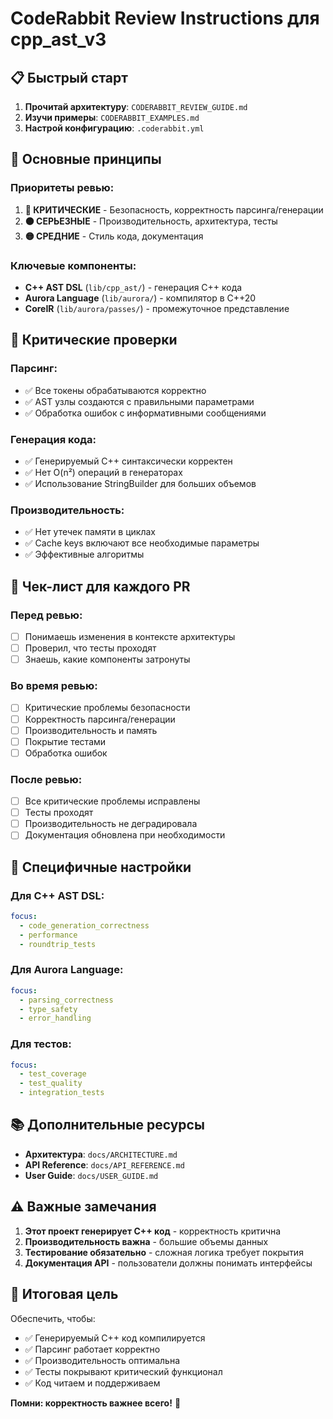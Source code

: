 # CodeRabbit Review Instructions для cpp_ast_v3

## 📋 Быстрый старт

1. **Прочитай архитектуру**: `CODERABBIT_REVIEW_GUIDE.md`
2. **Изучи примеры**: `CODERABBIT_EXAMPLES.md`  
3. **Настрой конфигурацию**: `.coderabbit.yml`

## 🎯 Основные принципы

### Приоритеты ревью:
1. **🔴 КРИТИЧЕСКИЕ** - Безопасность, корректность парсинга/генерации
2. **🟠 СЕРЬЕЗНЫЕ** - Производительность, архитектура, тесты
3. **🟡 СРЕДНИЕ** - Стиль кода, документация

### Ключевые компоненты:
- **C++ AST DSL** (`lib/cpp_ast/`) - генерация C++ кода
- **Aurora Language** (`lib/aurora/`) - компилятор в C++20
- **CoreIR** (`lib/aurora/passes/`) - промежуточное представление

## 🚨 Критические проверки

### Парсинг:
- ✅ Все токены обрабатываются корректно
- ✅ AST узлы создаются с правильными параметрами
- ✅ Обработка ошибок с информативными сообщениями

### Генерация кода:
- ✅ Генерируемый C++ синтаксически корректен
- ✅ Нет O(n²) операций в генераторах
- ✅ Использование StringBuilder для больших объемов

### Производительность:
- ✅ Нет утечек памяти в циклах
- ✅ Cache keys включают все необходимые параметры
- ✅ Эффективные алгоритмы

## 📝 Чек-лист для каждого PR

### Перед ревью:
- [ ] Понимаешь изменения в контексте архитектуры
- [ ] Проверил, что тесты проходят
- [ ] Знаешь, какие компоненты затронуты

### Во время ревью:
- [ ] Критические проблемы безопасности
- [ ] Корректность парсинга/генерации
- [ ] Производительность и память
- [ ] Покрытие тестами
- [ ] Обработка ошибок

### После ревью:
- [ ] Все критические проблемы исправлены
- [ ] Тесты проходят
- [ ] Производительность не деградировала
- [ ] Документация обновлена при необходимости

## 🔧 Специфичные настройки

### Для C++ AST DSL:
```yaml
focus:
  - code_generation_correctness
  - performance
  - roundtrip_tests
```

### Для Aurora Language:
```yaml
focus:
  - parsing_correctness
  - type_safety
  - error_handling
```

### Для тестов:
```yaml
focus:
  - test_coverage
  - test_quality
  - integration_tests
```

## 📚 Дополнительные ресурсы

- **Архитектура**: `docs/ARCHITECTURE.md`
- **API Reference**: `docs/API_REFERENCE.md`
- **User Guide**: `docs/USER_GUIDE.md`

## ⚠️ Важные замечания

1. **Этот проект генерирует C++ код** - корректность критична
2. **Производительность важна** - большие объемы данных
3. **Тестирование обязательно** - сложная логика требует покрытия
4. **Документация API** - пользователи должны понимать интерфейсы

## 🎯 Итоговая цель

Обеспечить, чтобы:
- ✅ Генерируемый C++ код компилируется
- ✅ Парсинг работает корректно
- ✅ Производительность оптимальна
- ✅ Тесты покрывают критический функционал
- ✅ Код читаем и поддерживаем

**Помни: корректность важнее всего!** 🚀